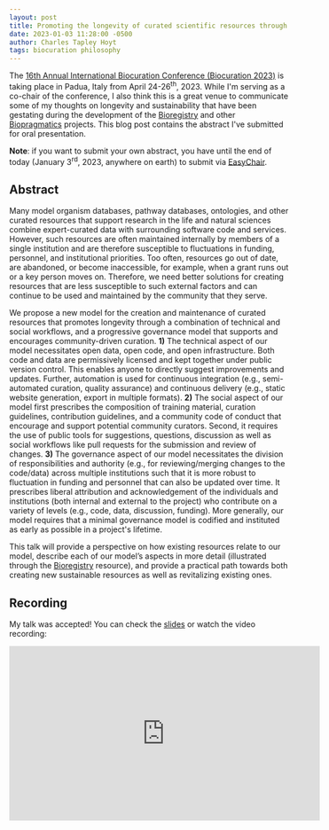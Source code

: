 ```yaml
---
layout: post
title: Promoting the longevity of curated scientific resources through open code, open data, and public infrastructure
date: 2023-01-03 11:28:00 -0500
author: Charles Tapley Hoyt
tags: biocuration philosophy
---
```


The [16th Annual International Biocuration Conference (Biocuration 2023)](https://biocuration2023.github.io)
is taking place in Padua, Italy from April 24-26<sup>th</sup>, 2023. While I'm serving as a co-chair of the conference,
I also think this is a great venue to communicate some of my thoughts on longevity and sustainability that have been
gestating during the development of the [Bioregistry](https://bioregistry.io) and
other [Biopragmatics](https://biopragmatics.github.io/) projects. This blog post contains the abstract I've submitted
for oral presentation.

**Note**: if you want to submit your own abstract, you have until the end of today (January 3<sup>rd</sup>, 2023,
anywhere on earth) to submit via [EasyChair](https://easychair.org/conferences/?conf=biocuration2023).

## Abstract

Many model organism databases, pathway databases, ontologies, and other curated resources that support research in the
life and natural sciences combine expert-curated data with surrounding software code and services. However, such
resources are often maintained internally by members of a single institution and are therefore susceptible to
fluctuations in funding, personnel, and institutional priorities. Too often, resources go out of date, are abandoned, or
become inaccessible, for example, when a grant runs out or a key person moves on. Therefore, we need better solutions
for creating resources that are less susceptible to such external factors and can continue to be used and maintained by
the community that they serve.

We propose a new model for the creation and maintenance of curated resources that promotes longevity through a
combination of technical and social workflows, and a progressive governance model that supports and encourages
community-driven curation. **1)** The technical aspect of our model necessitates open data, open code, and open
infrastructure. Both code and data are permissively licensed and kept together under public version control. This
enables anyone to directly suggest improvements and updates. Further, automation is used for continuous integration
(e.g., semi-automated curation, quality assurance) and continuous delivery (e.g., static website generation, export in
multiple formats). **2)** The social aspect of our model first prescribes the composition of training material, curation
guidelines, contribution guidelines, and a community code of conduct that encourage and support potential community
curators. Second, it requires the use of public tools for suggestions, questions, discussion as well as social workflows
like pull requests for the submission and review of changes. **3)** The governance aspect of our model necessitates the
division of responsibilities and authority (e.g., for reviewing/merging changes to the code/data) across multiple
institutions such that it is more robust to fluctuation in funding and personnel that can also be updated over time. It
prescribes liberal attribution and acknowledgement of the individuals and institutions (both internal and external to
the project) who contribute on a variety of levels (e.g., code, data, discussion, funding). More generally, our model
requires that a minimal governance model is codified and instituted as early as possible in a project's lifetime.

This talk will provide a perspective on how existing resources relate to our model, describe each of our model’s aspects
in more detail (illustrated through the [Bioregistry](https://bioregistry.io) resource), and provide a practical path
towards both creating new sustainable resources as well as revitalizing existing ones.

## Recording

My talk was accepted! You can check
the [slides](https://docs.google.com/presentation/d/1hEryoMNyp8gwt2pvPy2ErKaw_QPvnWOmzPT0Sn4Yl4s/edit?usp=sharing)
or watch the video recording:

<iframe width="560" height="315" src="https://www.youtube.com/embed/kuJsl-rRjZY?si=US80bj-1FOHuA5Yr" title="YouTube video player" frameborder="0" allow="accelerometer; autoplay; clipboard-write; encrypted-media; gyroscope; picture-in-picture; web-share" allowfullscreen></iframe>
